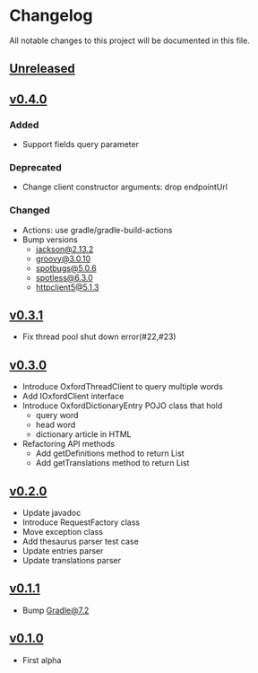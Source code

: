 # Changelog
All notable changes to this project will be documented in this file.

## [Unreleased]

## [v0.4.0]

### Added
* Support fields query parameter

### Deprecated
* Change client constructor arguments: drop endpointUrl

### Changed
* Actions: use gradle/gradle-build-actions
* Bump versions
  * jackson@2.13.2
  * groovy@3.0.10
  * spotbugs@5.0.6
  * spotless@6.3.0
  * httpclient5@5.1.3
 
## [v0.3.1]
* Fix thread pool shut down error(#22,#23)

## [v0.3.0]
* Introduce OxfordThreadClient to query multiple words
* Add IOxfordClient interface
* Introduce OxfordDictionaryEntry POJO class that hold
  * query word
  * head word
  * dictionary article in HTML
* Refactoring API methods
  * Add getDefinitions method to return List<OxfordDictionaryEntry>
  * Add getTranslations method to return List<OxfordDictionaryEntry>

## [v0.2.0]
* Update javadoc
* Introduce RequestFactory class
* Move exception class
* Add thesaurus parser test case
* Update entries parser
* Update translations parser

## [v0.1.1]
* Bump Gradle@7.2

## [v0.1.0]
* First alpha

[Unreleased]: https://github.com/miurahr/java-oxford-dictionaries/compare/v0.4.0...HEAD
[v0.4.0]: https://github.com/miurahr/java-oxford-dictionaries/compare/v0.3.1...v0.4.0
[v0.3.1]: https://github.com/miurahr/java-oxford-dictionaries/compare/v0.3.0...v0.3.1
[v0.3.0]: https://github.com/miurahr/java-oxford-dictionaries/compare/v0.2.0...v0.3.0
[v0.2.0]: https://github.com/miurahr/java-oxford-dictionaries/compare/v0.1.1...v0.2.0
[v0.1.1]: https://github.com/miurahr/java-oxford-dictionaries/compare/v0.1.0...v0.1.1
[v0.1.0]: https://github.com/miurahr/java-oxford-dictionaries/compare/v0.0.1...v0.1.0

